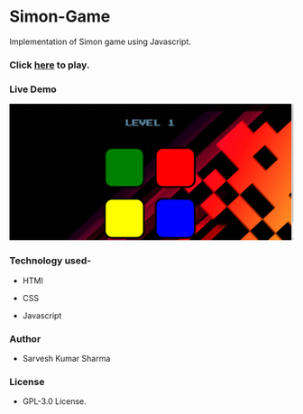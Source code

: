 # Simon-Game

Implementation of Simon game using Javascript.


### Click [here](https://shsarv.github.io/Simon-Game/) to play.


### Live Demo

![live](https://raw.githubusercontent.com/shsarv/Simon-Game/master/resources/livegame.gif)


### Technology used-

- HTMl

- CSS

- Javascript


### Author

- Sarvesh Kumar Sharma


### License

-  GPL-3.0 License.
